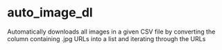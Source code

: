 # auto_image_dl
Automatically downloads all images in a given CSV file by converting the column containing .jpg URLs into a list and iterating through the URLs
